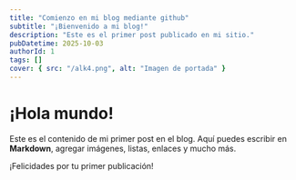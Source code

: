 ```yaml
---
title: "Comienzo en mi blog mediante github"
subtitle: "¡Bienvenido a mi blog!"
description: "Este es el primer post publicado en mi sitio."
pubDatetime: 2025-10-03
authorId: 1
tags: []
cover: { src: "/alk4.png", alt: "Imagen de portada" }
---
```


# ¡Hola mundo!

Este es el contenido de mi primer post en el blog. Aquí puedes escribir en **Markdown**, agregar imágenes, listas, enlaces y mucho más.

¡Felicidades por tu primer publicación!
